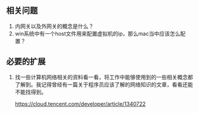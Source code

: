 ## 相关问题

1. 内网关以及外网关的概念是什么？
2. win系统中有一个host文件用来配置虚拟机的ip，那么mac当中应该怎么配置？



## 必要的扩展

1. 找一些计算机网络相关的资料看一看，将工作中能够使用到的一些相关概念都了解到。我记得曾经有一篇关于程序员应该了解的网络知识的文章，看看还能不能找得到。

   https://cloud.tencent.com/developer/article/1340722

